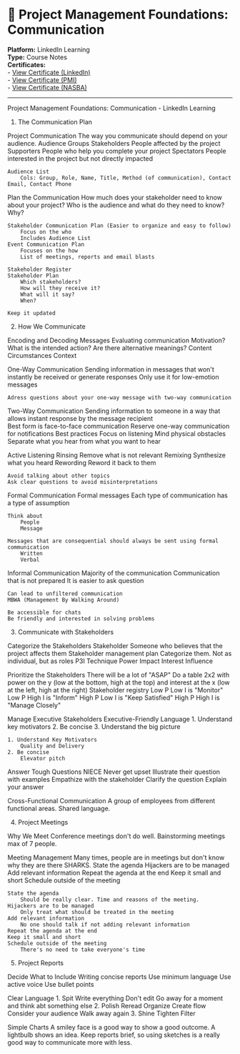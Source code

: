 # 📢 Project Management Foundations: Communication  
**Platform:** LinkedIn Learning  
**Type:** Course Notes  
**Certificates:**  
	- [View Certificate (LinkedIn)](/certificates/Certificate_ProjectManagementFoundationsCommunication.pdf)  
	- [View Certificate (PMI)](Certificate_ProjectManagementFoundationsCommunication_PMI.pdf)  
	- [View Certificate (NASBA)](Certificate_ProjectManagementFoundationsCommunication_NASBA.pdf)

---

Project Management Foundations: Communication - LinkedIn Learning

1. The Communication Plan

Project Communication
	The way you communicate should depend on your audience.
	Audience Groups
		Stakeholders
			People affected by the project
		Supporters
			People who help you complete your project
		Spectators
			People interested in the project but not directly impacted

	Audience List
		Cols: Group, Role, Name, Title, Method (of communication), Contact Email, Contact Phone
	


Plan the Communication
	How much does your stakeholder need to know about your project?
	Who is the audience and what do they need to know? Why?

	Stakeholder Communication Plan (Easier to organize and easy to follow)
		Focus on the who
		Includes Audience List
	Event Communication Plan
		Focuses on the how
		List of meetings, reports and email blasts
	
	Stakeholder Register
	Stakeholder Plan
		Which stakeholders?
		How will they receive it?
		What will it say?
		When?
	
	Keep it updated


2. How We Communicate

Encoding and Decoding Messages
	Evaluating communication
		Motivation?
		What is the intended action?
		Are there alternative meanings?	
	Content
	Circumstances
	Context
	

One-Way Communication
	Sending information in messages that won't instantly be received or generate responses
	Only use it for low-emotion messages
	
	Adress questions about your one-way message with two-way communication


Two-Way Communication
	Sending information to someone in a way that allows instant response by the message recipient	
	Best form is face-to-face communication
	Reserve one-way communication for notifications
	Best practices
		Focus on listening
		Mind physical obstacles
		Separate what you hear from what you want to hear


Active Listening
	Rinsing
		Remove what is not relevant
	Remixing
		Synthesize what you heard
	Rewording
		Reword it back to them	

	Avoid talking about other topics
	Ask clear questions to avoid misinterpretations


Formal Communication
	Formal messages
	Each type of communication has a type of assumption

	Think about
		People
		Message

	Messages that are consequential should always be sent using formal communication
		Written
		Verbal

Informal Communication
	Majority of the communication
	Communication that is not prepared
	It is easier to ask question

	Can lead to unfiltered communication
	MBWA (Management By Walking Around)
	
	Be accessible for chats
	Be friendly and interested in solving problems


3. Communicate with Stakeholders

Categorize the Stakeholders
	Stakeholder
		Someone who believes that the project affects them
	Stakeholder management plan
		Categorize them. Not as individual, but as roles
	P3I Technique
		Power
		Impact
		Interest
		Influence
	

Prioritize the Stakeholders
	There will be a lot of "ASAP"
	Do a table 2x2 with power on the y (low at the bottom, high at the top) and interest at the x (low at the left, high at the right) 
	Stakeholder registry
		Low P Low I is "Monitor"
		Low P High I is "Inform"
		High P Low I is "Keep Satisfied"
		High P High I is "Manage Closely"


Manage Executive Stakeholders
	Executive-Friendly Language
		1. Understand key motivators
		2. Be concise
		3. Understand the big picture

	1. Understand Key Motivators
		Quality and Delivery
	2. Be concise
		Elevator pitch


Answer Tough Questions
	NIECE
		Never get upset
		Illustrate their question with examples
		Empathize with the stakeholder
		Clarify the question
		Explain your answer
	

Cross-Functional Communication
	A group of employees from different functional areas.
	Shared language. 
	

4. Project Meetings

Why We Meet
	Conference meetings don't do well.
	Bainstorming meetings max of 7 people. 


Meeting Management
	Many times, people are in meetings but don't know why they are there
	SHARKS. 
		State the agenda
		Hijackers are to be managed
		Add relevant information
		Repeat the agenda at the end
		Keep it small and short
		Schedule outside of the meeting
	
	State the agenda
		Should be really clear. Time and reasons of the meeting.
	Hijackers are to be managed
		Only treat what should be treated in the meeting
	Add relevant information
		No one should talk if not adding relevant information
	Repeat the agenda at the end
	Keep it small and short
	Schedule outside of the meeting
		There's no need to take everyone's time


5. Project Reports

Decide What to Include
	Writing concise reports
		Use minimum language
		Use active voice
		Use bullet points


Clear Language
	1. Spit
		Write everything
		Don't edit
		Go away for a moment and think abt something else
	2. Polish
		Reread
		Organize
		Create flow
			Consider your audience
		Walk away again
	3. Shine 
		Tighten
		Filter


Simple Charts
	A smiley face is a good way to show a good outcome. A lightbulb shows an idea. 
	Keep reports brief, so using sketches is a really good way to communicate more with less.
	
	



